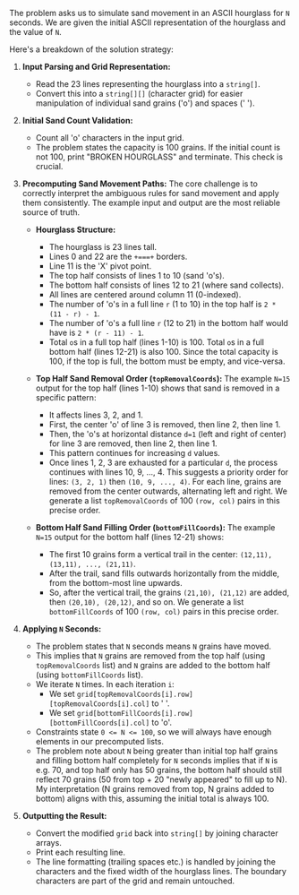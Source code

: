 The problem asks us to simulate sand movement in an ASCII hourglass for `N` seconds. We are given the initial ASCII representation of the hourglass and the value of `N`.

Here's a breakdown of the solution strategy:

1.  **Input Parsing and Grid Representation:**
    *   Read the 23 lines representing the hourglass into a `string[]`.
    *   Convert this into a `string[][]` (character grid) for easier manipulation of individual sand grains ('o') and spaces (' ').

2.  **Initial Sand Count Validation:**
    *   Count all 'o' characters in the input grid.
    *   The problem states the capacity is 100 grains. If the initial count is not 100, print "BROKEN HOURGLASS" and terminate. This check is crucial.

3.  **Precomputing Sand Movement Paths:**
    The core challenge is to correctly interpret the ambiguous rules for sand movement and apply them consistently. The example input and output are the most reliable source of truth.

    *   **Hourglass Structure:**
        *   The hourglass is 23 lines tall.
        *   Lines 0 and 22 are the `+===+` borders.
        *   Line 11 is the 'X' pivot point.
        *   The top half consists of lines 1 to 10 (sand 'o's).
        *   The bottom half consists of lines 12 to 21 (where sand collects).
        *   All lines are centered around column 11 (0-indexed).
        *   The number of 'o's in a full line `r` (1 to 10) in the top half is `2 * (11 - r) - 1`.
        *   The number of 'o's a full line `r` (12 to 21) in the bottom half would have is `2 * (r - 11) - 1`.
        *   Total `o`s in a full top half (lines 1-10) is 100. Total `o`s in a full bottom half (lines 12-21) is also 100. Since the total capacity is 100, if the top is full, the bottom must be empty, and vice-versa.

    *   **Top Half Sand Removal Order (`topRemovalCoords`):**
        The example `N=15` output for the top half (lines 1-10) shows that sand is removed in a specific pattern:
        *   It affects lines 3, 2, and 1.
        *   First, the center 'o' of line 3 is removed, then line 2, then line 1.
        *   Then, the 'o's at horizontal distance `d=1` (left and right of center) for line 3 are removed, then line 2, then line 1.
        *   This pattern continues for increasing `d` values.
        *   Once lines 1, 2, 3 are exhausted for a particular `d`, the process continues with lines 10, 9, ..., 4.
        This suggests a priority order for lines: `(3, 2, 1)` then `(10, 9, ..., 4)`. For each line, grains are removed from the center outwards, alternating left and right.
        We generate a list `topRemovalCoords` of 100 `(row, col)` pairs in this precise order.

    *   **Bottom Half Sand Filling Order (`bottomFillCoords`):**
        The example `N=15` output for the bottom half (lines 12-21) shows:
        *   The first 10 grains form a vertical trail in the center: `(12,11), (13,11), ..., (21,11)`.
        *   After the trail, sand fills outwards horizontally from the middle, from the bottom-most line upwards.
        *   So, after the vertical trail, the grains `(21,10), (21,12)` are added, then `(20,10), (20,12)`, and so on.
        We generate a list `bottomFillCoords` of 100 `(row, col)` pairs in this precise order.

4.  **Applying `N` Seconds:**
    *   The problem states that `N` seconds means `N` grains have moved.
    *   This implies that `N` grains are removed from the top half (using `topRemovalCoords` list) and `N` grains are added to the bottom half (using `bottomFillCoords` list).
    *   We iterate `N` times. In each iteration `i`:
        *   We set `grid[topRemovalCoords[i].row][topRemovalCoords[i].col]` to ' '.
        *   We set `grid[bottomFillCoords[i].row][bottomFillCoords[i].col]` to 'o'.
    *   Constraints state `0 <= N <= 100`, so we will always have enough elements in our precomputed lists.
    *   The problem note about `N` being greater than initial top half grains and filling bottom half completely for `N` seconds implies that if `N` is e.g. 70, and top half only has 50 grains, the bottom half should still reflect 70 grains (50 from top + 20 "newly appeared" to fill up to N). My interpretation (N grains removed from top, N grains added to bottom) aligns with this, assuming the initial total is always 100.

5.  **Outputting the Result:**
    *   Convert the modified `grid` back into `string[]` by joining character arrays.
    *   Print each resulting line.
    *   The line formatting (trailing spaces etc.) is handled by joining the characters and the fixed width of the hourglass lines. The boundary characters are part of the grid and remain untouched.
